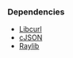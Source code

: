 ### Dependencies
- [Libcurl](https://curl.se/libcurl/)
- [cJSON](https://github.com/DaveGamble/cJSON)
- [Raylib](https://www.raylib.com/)